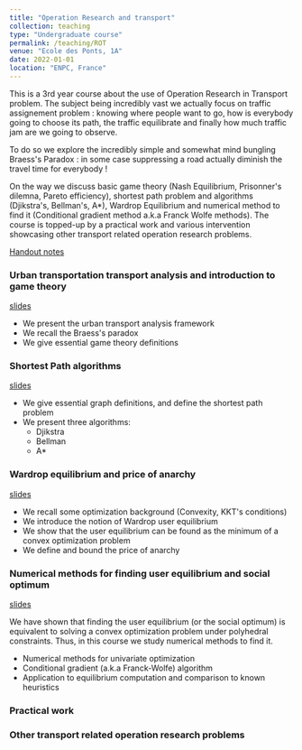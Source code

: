 ```yaml
---
title: "Operation Research and transport"
collection: teaching
type: "Undergraduate course"
permalink: /teaching/ROT
venue: "Ecole des Ponts, 1A"
date: 2022-01-01
location: "ENPC, France"
---
```


This is a 3rd year course about the use of Operation Research in Transport problem. 
The subject being incredibly vast we actually focus on traffic assignement problem : knowing where people want to go, how is everybody going to choose its path, the traffic equilibrate and finally how much traffic jam are we going to observe.

To do so we explore the incredibly simple and somewhat mind bungling Braess's Paradox : in some case suppressing a road actually diminish the travel time for everybody ! 

On the way we discuss basic game theory (Nash Equilibrium, Prisonner's dilemna, Pareto efficiency), shortest path problem and algorithms (Djikstra's, Bellman's, A*), Wardrop Equilibrium and numerical method to find it (Conditional gradient method a.k.a Franck Wolfe methods). 
The course is topped-up by a practical work and various intervention showcasing other transport related operation research problems.

[Handout notes](http://leclere.github.io/files/../../../../files/teaching/ROT/ROT_poly.pdf)

### Urban transportation transport analysis and introduction to game theory

[slides](../files/teaching/ROT/ROT-1.pdf)

- We present the urban transport analysis framework
- We recall the Braess's paradox
- We give essential game theory definitions

### Shortest Path algorithms

[slides](../files/teaching/ROT/ROT-2.pdf)

- We give essential graph definitions, and define the shortest path problem
- We present three algorithms:
  - Djikstra
  - Bellman
  - A*

### Wardrop equilibrium and price of anarchy

[slides](../files/teaching/ROT/ROT-3.pdf)

- We recall some optimization background (Convexity, KKT's conditions)
- We introduce the notion of Wardrop user equilibrium
- We show that the user equilibrium can be found as the minimum of a convex optimization problem
- We define and bound the price of anarchy


### Numerical methods for finding user equilibrium and social optimum

[slides](../files/teaching/ROT/ROT-4.pdf)

We have shown that finding the user equilibrium (or the social optimum) is equivalent to solving a convex optimization problem under polyhedral constraints. 
Thus, in this course we study numerical methods to find it.

- Numerical methods for univariate optimization
- Conditional gradient (a.k.a Franck-Wolfe) algorithm
- Application to equilibrium computation and comparison to known heuristics

### Practical work

### Other transport related operation research problems
